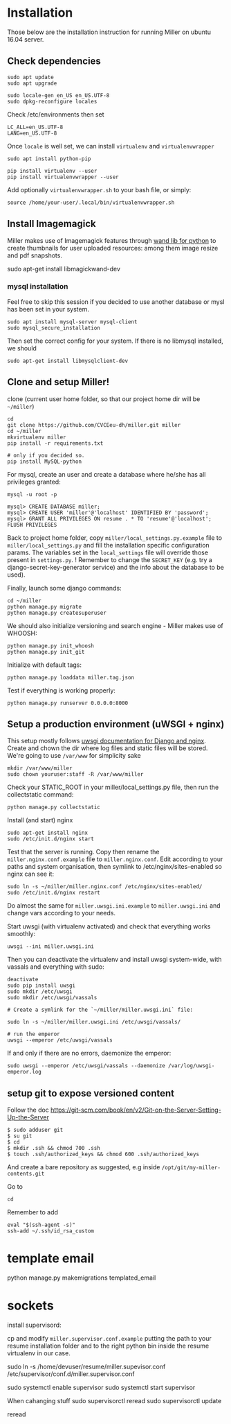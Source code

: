 # Installation
Those below are the installation instruction for running Miller on ubuntu 16.04 server.

## Check dependencies

	sudo apt update
	sudo apt upgrade

	sudo locale-gen en_US en_US.UTF-8
	sudo dpkg-reconfigure locales 

Check /etc/environments then set
	
	LC_ALL=en_US.UTF-8
	LANG=en_US.UTF-8

Once `locale` is well set, we can install `virtualenv` and `virtualenvwrapper`

	sudo apt install python-pip

	pip install virtualenv --user
	pip install virtualenvwrapper --user

Add optionally `virtualenvwrapper.sh` to your bash file, or simply:

	source /home/your-user/.local/bin/virtualenvwrapper.sh

## Install Imagemagick

Miller makes use of Imagemagick features through [wand lib for python](http://docs.wand-py.org/en/0.4.4/) to create thumbnails for user uploaded resources: among them image resize and pdf snapshots.
  
  sudo apt-get install libmagickwand-dev


### mysql installation
Feel free to skip this session if you decided to use another database or mysl has been set in your system.

	sudo apt install mysql-server mysql-client
	sudo mysql_secure_installation
	
Then set the correct config for your system.
If there is no libmysql installed, we should
	
	sudo apt-get install libmysqlclient-dev
	
## Clone and setup Miller!
clone (current user home folder, so that our project home dir will be `~/miller`)
	
	cd
	git clone https://github.com/CVCEeu-dh/miller.git miller
	cd ~/miller
	mkvirtualenv miller
	pip install -r requirements.txt
	
	# only if you decided so.
	pip install MySQL-python

For mysql, create an user and create a database where he/she has all privileges granted:

	mysql -u root -p
	
	mysql> CREATE DATABASE miller;	
	mysql> CREATE USER 'miller'@'localhost' IDENTIFIED BY 'password';
	mysql> GRANT ALL PRIVILEGES ON resume . * TO 'resume'@'localhost';
	FLUSH PRIVILEGES
	
Back to project home folder, copy `miller/local_settings.py.example` file to `miller/local_settings.py` and fill the installation specific configuration params. The variables set in the `local_settings` file will override those present in `settings.py`. ! Remember to change  the `SECRET_KEY` (e.g. try a django-secret-key-generator service) and the info about the database to be used).

Finally, launch some django commands:
	
	cd ~/miller
	python manage.py migrate
	python manage.py createsuperuser

We should also initialize versioning and search engine - Miller makes use of WHOOSH:

	python manage.py init_whoosh
	python manage.py init_git

Initialize with default tags:
	
	python manage.py loaddata miller.tag.json

Test if everything is working properly:
	
	python manage.py runserver 0.0.0.0:8000
	
	
## Setup a production environment (uWSGI + nginx)
This setup mostly follows [uwsgi documentation for Django and nginx](http://uwsgi-docs.readthedocs.io/en/latest/tutorials/Django_and_nginx.html).
Create and chown the dir where log files and static files will be stored. We're going to use `/var/www` for simplicity sake
	
	mkdir /var/www/miller
	sudo chown youruser:staff -R /var/www/miller 

Check your STATIC_ROOT in your miller/local_settings.py file, then run the collectstatic command:
	
	python manage.py collectstatic

Install (and start) nginx
	
	sudo apt-get install nginx
	sudo /etc/init.d/nginx start
	
Test that the server is running. Copy then rename the `miller.nginx.conf.example` file to `miller.nginx.conf`.
Edit according to your paths and system organisation, then symlink to /etc/nginx/sites-enabled so nginx can see it:

	sudo ln -s ~/miller/miller.nginx.conf /etc/nginx/sites-enabled/
	sudo /etc/init.d/nginx restart
	
Do almost the same for `miller.uwsgi.ini.example` to `miller.uwsgi.ini` and change vars according to your needs.

Start uwsgi (with virtualenv activated) and check that everything works smoothly:
	
	uwsgi --ini miller.uwsgi.ini 
	
Then you can deactivate the virtualenv and install uwsgi system-wide, with vassals and everything with sudo:

	deactivate
	sudo pip install uwsgi
	sudo mkdir /etc/uwsgi
	sudo mkdir /etc/uwsgi/vassals

	# Create a symlink for the `~/miller/miller.uwsgi.ini` file:

	sudo ln -s ~/miller/miller.uwsgi.ini /etc/uwsgi/vassals/
	
	# run the emperor
	uwsgi --emperor /etc/uwsgi/vassals
	
If and only if there are no errors, daemonize the emperor:

	sudo uwsgi --emperor /etc/uwsgi/vassals --daemonize /var/log/uwsgi-emperor.log
	
	
## setup git to expose versioned content
Follow the doc https://git-scm.com/book/en/v2/Git-on-the-Server-Setting-Up-the-Server

	$ sudo adduser git
	$ su git
	$ cd
	$ mkdir .ssh && chmod 700 .ssh
	$ touch .ssh/authorized_keys && chmod 600 .ssh/authorized_keys
	
And create a bare repository as suggested, e.g inside `/opt/git/my-miller-contents.git`

Go to 
	
	cd 
Remember to add 
	
	eval "$(ssh-agent -s)"
	ssh-add ~/.ssh/id_rsa_custom

# template email
python manage.py makemigrations templated_email


# sockets
install supervisord:
	


cp and modify `miller.supervisor.conf.example` putting the path to your resume installation folder and to the right python bin inside the resume virtualenv in our case.

sudo ln -s /home/devuser/resume/miller.supevisor.conf /etc/supervisor/conf.d/miller.supervisor.conf

sudo systemctl enable supervisor
sudo systemctl start supervisor

When cahanging stuff
sudo supervisorctl reread
sudo supervisorctl update

reread

